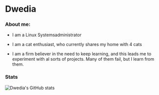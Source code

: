 # Dwedia

### About me:

- I am a Linux Systemsadministrator

- I am a cat enthusiast, who currently shares my home with 4 cats

- I am a firm believer in the need to keep learning, and this leads me to experiment with al sorts of projects. Many of them fail, but I learn from them.

### Stats

![Dwedia's GitHub stats](https://github-readme-stats.vercel.app/api?username=dwedia&show_icons=true&theme=nightowl)





### 

<!--
**dwedia/dwedia** is a ✨ _special_ ✨ repository because its `README.md` (this file) appears on your GitHub profile.

Here are some ideas to get you started:

- 🔭 I’m currently working on ...
- 🌱 I’m currently learning ...
- 👯 I’m looking to collaborate on ...
- 🤔 I’m looking for help with ...
- 💬 Ask me about ...
- 📫 How to reach me: ...
- 😄 Pronouns: ...
- ⚡ Fun fact: ...
-->
